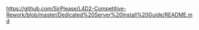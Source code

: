 https://github.com/SirPlease/L4D2-Competitive-Rework/blob/master/Dedicated%20Server%20Install%20Guide/README.md